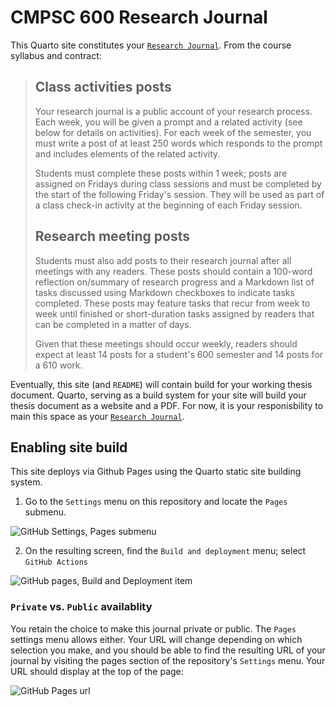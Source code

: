 # CMPSC 600 Research Journal

This Quarto site constitutes your [`Research Journal`](https://github.com/allegheny-college-comp-fall-2024/course-materials?tab=readme-ov-file#research-journal). From the course syllabus and contract:

> ## Class activities posts
> Your research journal is a public account of your research process. Each week, you will be given a prompt
> and a related activity (see below for details on activities). For each week of the semester, you must write a
> post of at least 250 words which responds to the prompt and includes elements of the related activity.
>
> Students must complete these posts within 1 week; posts are assigned on Fridays during class sessions and must be completed by the start of the following Friday's session. They will be used as part of a class check-in activity at the beginning of each Friday session.
>
> ## Research meeting posts
> Students must also add posts to their research journal after all meetings with any readers. These posts should
> contain a 100-word reflection on/summary of research progress and a Markdown list of tasks discussed using Markdown
> checkboxes to indicate tasks completed. These posts may feature tasks that recur from week to week until finished or
> short-duration tasks assigned by readers that can be completed in a matter of days.
>
> Given that these meetings should occur weekly, readers should expect at least 14 posts for a student's 600 semester and 14 posts for a 610 work.

Eventually, this site (and `README`) will contain build for your working thesis document. Quarto, serving as a build system for
your site will build your thesis document as a website and a PDF. For now, it is your responisbility to main this space as your
[`Research Journal`](https://github.com/allegheny-college-comp-fall-2024/course-materials?tab=readme-ov-file#research-journal).

## Enabling site build

This site deploys via Github Pages using the Quarto static site building system.

1. Go to the `Settings` menu on this repository and locate the `Pages` submenu.

![GitHub Settings, Pages submenu](https://github.com/user-attachments/assets/5de7b7ce-0561-4b7e-b556-646de6099947)

2. On the resulting screen, find the `Build and deployment` menu; select `GitHub Actions`

![GitHub pages, Build and Deployment item](https://github.com/user-attachments/assets/2772b653-24f4-41cc-8882-d029bb1e1e27)

### `Private` vs. `Public` availablity

You retain the choice to make this journal private or public. The `Pages` settings menu allows either. Your URL will change
depending on which selection you make, and you should be able to find the resulting URL of your journal by visiting the pages
section of the repository's `Settings` menu. Your URL should display at the top of the page:

![GitHub Pages url](https://github.com/user-attachments/assets/35d9d229-3ece-45fa-9c5d-99b7412fa31a)

